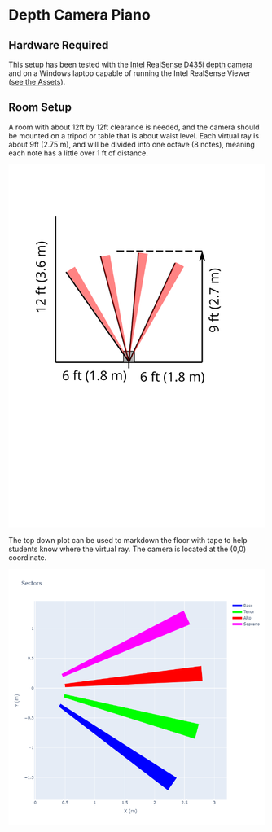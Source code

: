 # Depth Camera Piano

## Hardware Required

This setup has been tested with the [Intel RealSense D435i depth camera](https://www.amazon.com/Intel-RealSense-Depth-Camera-D435i/dp/B07MWR2YJB/) and on a Windows laptop capable of running the Intel RealSense Viewer ([see the Assets](https://github.com/IntelRealSense/librealsense/releases/tag/v2.56.3)).

## Room Setup

A room with about 12ft by 12ft clearance is needed, and the camera should be mounted on a tripod or table that is about waist level. Each virtual ray is about 9ft (2.75 m), and will be divided into one octave (8 notes), meaning each note has a little over 1 ft of distance.

![Top Down View of Camera and Rough Dimensions](../images/top_down_view_sectors_footprint.svg)

The top down plot can be used to markdown the floor with tape to help students know where the virtual ray. The camera is located at the (0,0) coordinate.

![Top Down View of Camera](../images/top_down_view_sectors.png)